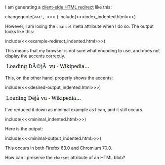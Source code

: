 I am generating a [client-side HTML redirect](https://stackoverflow.com/questions/5411538/redirect-from-an-html-page) like this:

changequote(`<<<', `>>>')
include(<<<index_indented.html>>>)

However, I am losing the `charset` meta attribute when I do so.  The output looks like this:

include(<<<example-redirect_indented.html>>>)

This means that my browser is not sure what encoding to use, and does not display the accents correctly.

![Loading DÃ©jÃ  vu - Wikipedia...](screenshot-1.png)

This, on the other hand, properly shows the accents:

include(<<<desired-output_indented.html>>>)

![Loading Déjà vu - Wikipedia...](screenshot-2.png)

I've reduced it down as minimal example as I can, and it still occurs.

include(<<<minimal_indented.html>>>)

Here is the output:

include(<<<minimal-output_indented.html>>>)


This occurs in both Firefox 63.0 and Chromium 70.0.

How can I preserve the `charset` attribute of an HTML blob?
